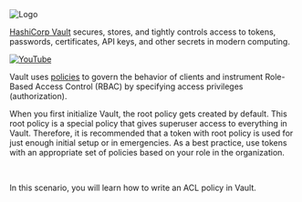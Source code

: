 <img src="https://s3-us-west-1.amazonaws.com/education-yh/Vault_Icon_FullColor.png" alt="Logo"/>

[HashiCorp Vault](https://www.vaultproject.io) secures, stores, and tightly controls access to tokens, passwords, certificates, API keys, and other secrets in modern computing.

[![YouTube](https://s3-us-west-1.amazonaws.com/education-yh/Armon_whiteboard.png)](https://youtu.be/VYfl-DpZ5wM)


Vault uses [policies](https://www.vaultproject.io/docs/concepts/policies.html) to govern the behavior of clients and instrument Role-Based Access Control (RBAC) by specifying access privileges (authorization).

When you first initialize Vault, the root policy gets created by default. This root policy is a special policy that gives superuser access to everything in Vault. Therefore, it is recommended that a token with root policy is used for just enough initial setup or in emergencies. As a best practice, use tokens with an appropriate set of policies based on your role in the organization.

<br>

In this scenario, you will learn how to write an ACL policy in Vault.
